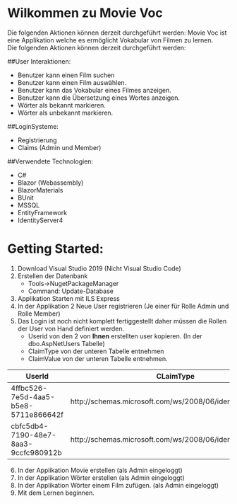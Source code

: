 # Wilkommen zu Movie Voc

Die folgenden Aktionen können derzeit durchgeführt werden:
Movie Voc ist eine Applikation welche es ermöglicht  Vokabular von Filmen zu lernen. <br />
Die folgenden Aktionen können derzeit durchgeführt werden:<br />

##User Interaktionen:<br />
* Benutzer kann einen Film suchen
* Benutzer kann einen Film auswählen.
* Benutzer kann das Vokabular eines Filmes anzeigen.
* Benutzer kann die Übersetzung eines Wortes anzeigen.
* Wörter als bekannt markieren.
* Wörter als unbekannt markieren.


##LoginSysteme:

* Registrierung
* Claims (Admin und Member)



##Verwendete Technologien:
* C#
* Blazor (Webassembly)
* BlazorMaterials
* BUnit
* MSSQL
* EntityFramework
* IdentityServer4


# Getting Started:

1. Download Visual Studio 2019 (Nicht Visual Studio Code)
2. Erstellen der Datenbank
   * Tools->NugetPackageManager
   * Command: Update-Database
3. Applikation Starten mit ILS Express
4. In der Applikation 2 Neue User registrieren (Je einer für Rolle Admin und Rolle Member)
5.  Das Login ist noch nicht komplett fertiggestellt daher müssen die Rollen der User von Hand definiert werden.
    * Userid von den 2 von **Ihnen** erstellten user kopieren. (In der dbo.AspNetUsers Tabelle)
    * ClaimType von der unteren Tabelle entnehmen
    * ClaimValue von der unteren Tabelle entnehmen.
<table>
  <thead>
    <tr>
      <th>UserId</th>
      <th>CLaimType</th>
      <th>ClaimValue</th>
    </tr>
  </thead>
  <tbody>
    <tr>
      <td>4ffbc526-7e5d-4aa5-b5e8-5711e866642f</td>
      <td>http://schemas.microsoft.com/ws/2008/06/identity/claims/role</td>
      <td>Admin</td>
    </tr>
    <tr>
      <td>cbfc5db4-7190-48e7-8aa3-9ccfc980912b</td>
      <td>http://schemas.microsoft.com/ws/2008/06/identity/claims/role</td>
      <td>Member</td>
    </tr>
  </tbody>
</table>

6. In der Applikation Movie erstellen (als Admin eingeloggt)
7. In der Applikation Wörter erstellen (als Admin eingeloggt)
8. In der Applikation Wörter einem Film zufügen. (als Admin eingeloggt)
9. Mit dem Lernen beginnen.






